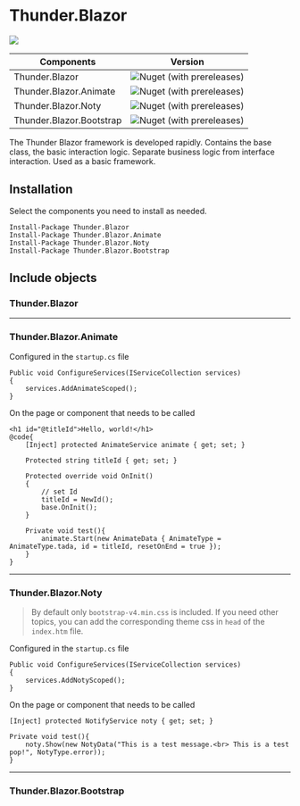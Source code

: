 # Thunder.Blazor
![](https://img.shields.io/badge/.NetCore%203.0-SDK%203.0.100--preview7--012821-sucess)

| Components               | Version                                                                              |
| ------------------------ | ------------------------------------------------------------------------------------ |
| Thunder.Blazor           | ![Nuget (with prereleases)](https://img.shields.io/nuget/v/thunder.blazor)           |
| Thunder.Blazor.Animate   | ![Nuget (with prereleases)](https://img.shields.io/nuget/v/thunder.blazor.animate)   |
| Thunder.Blazor.Noty      | ![Nuget (with prereleases)](https://img.shields.io/nuget/vpre/thunder.blazor.noty)   |
| Thunder.Blazor.Bootstrap | ![Nuget (with prereleases)](https://img.shields.io/nuget/v/thunder.blazor.bootstrap) |

The Thunder Blazor framework is developed rapidly. Contains the base class, the basic interaction logic. Separate business logic from interface interaction. Used as a basic framework.

## Installation
Select the components you need to install as needed.
```
Install-Package Thunder.Blazor
Install-Package Thunder.Blazor.Animate
Install-Package Thunder.Blazor.Noty
Install-Package Thunder.Blazor.Bootstrap
```

## Include objects
### Thunder.Blazor
---
### Thunder.Blazor.Animate
Configured in the `startup.cs` file
```
Public void ConfigureServices(IServiceCollection services)
{
    services.AddAnimateScoped();
}
```
On the page or component that needs to be called
```
<h1 id="@titleId">Hello, world!</h1>
@code{
    [Inject] protected AnimateService animate { get; set; }

    Protected string titleId { get; set; }

    Protected override void OnInit()
    {
        // set Id
        titleId = NewId();
        base.OnInit();
    }

    Private void test(){
        animate.Start(new AnimateData { AnimateType = AnimateType.tada, id = titleId, resetOnEnd = true });
    }
}
```
---
### Thunder.Blazor.Noty
> By default only `bootstrap-v4.min.css` is included. If you need other topics, you can add the corresponding theme css in `head` of the `index.htm` file.

Configured in the `startup.cs` file
```
Public void ConfigureServices(IServiceCollection services)
{
    services.AddNotyScoped();
}
```
On the page or component that needs to be called
```
[Inject] protected NotifyService noty { get; set; }

Private void test(){
    noty.Show(new NotyData("This is a test message.<br> This is a test pop!", NotyType.error));
}
```
---
### Thunder.Blazor.Bootstrap